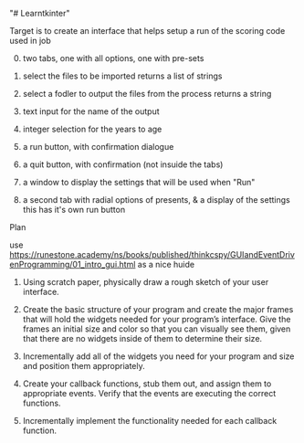 "# Learntkinter" 


Target is to create an interface that helps setup a run of the scoring code used in job

0) two tabs, one with all options, one with pre-sets

1) select the files to be imported
    returns a list of strings

2) select a fodler to output the files from the process
    returns a string

3) text input for the name of the output

4) integer selection for the years to age

5) a run button, with confirmation dialogue

6) a quit button, with confirmation (not insuide the tabs)

7) a window to display the settings that will be used when "Run"

8) a second tab with radial options of presents, & a display of the settings
    this has it's own run button


Plan

use https://runestone.academy/ns/books/published/thinkcspy/GUIandEventDrivenProgramming/01_intro_gui.html as a nice huide

1) Using scratch paper, physically draw a rough sketch of your user interface.

2) Create the basic structure of your program and create the major frames that will hold the widgets needed for your program’s interface. Give the frames an initial size and color so that you can visually see them, given that there are no widgets inside of them to determine their size.

3) Incrementally add all of the widgets you need for your program and size and position them appropriately.

4) Create your callback functions, stub them out, and assign them to appropriate events. Verify that the events are executing the correct functions.

5) Incrementally implement the functionality needed for each callback function.
